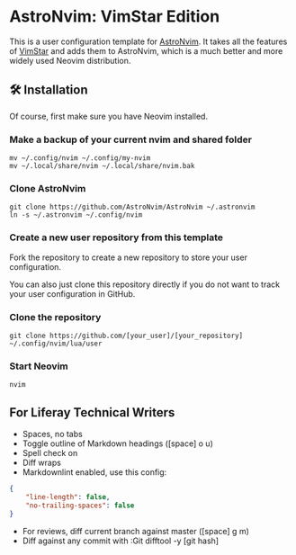 # AstroNvim: VimStar Edition

This is a user configuration template for [AstroNvim](https://github.com/AstroNvim/AstroNvim). It takes all the features of [VimStar](https://github.com/sez11a/VimStar) and adds them to AstroNvim, which is a much better and more widely used Neovim distribution. 

## 🛠️ Installation

Of course, first make sure you have Neovim installed. 

### Make a backup of your current nvim and shared folder

```shell
mv ~/.config/nvim ~/.config/my-nvim
mv ~/.local/share/nvim ~/.local/share/nvim.bak
```

### Clone AstroNvim

```shell
git clone https://github.com/AstroNvim/AstroNvim ~/.astronvim
ln -s ~/.astronvim ~/.config/nvim
```

### Create a new user repository from this template

Fork the repository to create a new repository to store your user configuration.

You can also just clone this repository directly if you do not want to track your user configuration in GitHub.

### Clone the repository

```shell
git clone https://github.com/[your_user]/[your_repository] ~/.config/nvim/lua/user
```

### Start Neovim

```shell
nvim
```

## For Liferay Technical Writers

- Spaces, no tabs
- Toggle outline of Markdown headings ([space] o u)
- Spell check on
- Diff wraps
- Markdownlint enabled, use this config: 

```json
{
    "line-length": false,
    "no-trailing-spaces": false
}
```

- For reviews, diff current branch against master ([space] g m)
- Diff against any commit with :Git difftool -y [git hash]
